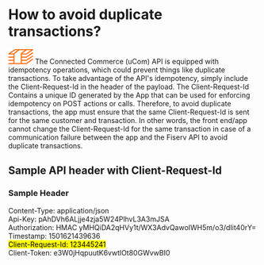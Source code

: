 
# How to avoid duplicate transactions?

<img title="icon" alt="Alt text" src="https://raw.githubusercontent.com/Fiserv/universal-commerce/develop/assets/images/Picture16.png" width="50" height="30">
 The Connected Commerce (uCom) API is equipped with idempotency operations, which could prevent things like duplicate transactions. To take advantage of the API's idempotency, simply include the Client-Request-Id in the header of the payload. The Client-Request-Id Contains a unique ID generated by the App that can be used for enforcing idempotency on POST actions or calls. Therefore, to avoid duplicate transactions, the app must ensure that the same Client-Request-Id is sent for the same customer and transaction. In other words, the front end/app cannot change the Client-Request-Id for the same transaction in case of a communication failure between the app and the Fiserv API to avoid duplicate transactions.

## Sample API header with Client-Request-Id

### Sample Header

Content-Type: application/json <br>
Api-Key: pAhDVh6ALjje4zja5W24PlhvL3A3mJSA <br>
Authorization: HMAC yMHQiDA2qHVy1t/WX3AdvQawoIWH5m/o3/dIit40rY= <br>
Timestamp: 1501621439636 <br>
<mark style="background-color: #FFFF00">Client-Request-Id: 123445241</mark> <br>
Client-Token: e3W0jHqpuutK6vwtlOt80GWvwBI0 <br>
